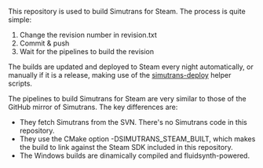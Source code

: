 This repository is used to build Simutrans for Steam. The process is quite simple:

1. Change the revision number in revision.txt
2. Commit & push
3. Wait for the pipelines to build the revision

The builds are updated and deployed to Steam every night automatically, or manually if it is a release, making use of the [simutrans-deploy](https://github.com/simutrans/simutrans-deploy) helper scripts.

The pipelines to build Simutrans for Steam are very similar to those of the GitHub mirror of Simutrans. The key differences are:

* They fetch Simutrans from the SVN. There's no Simutrans code in this repository.
* They use the CMake option -DSIMUTRANS_STEAM_BUILT, which makes the build to link against the Steam SDK included in this repository.
* The Windows builds are dinamically compiled and fluidsynth-powered.